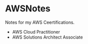 # AWSNotes
Notes for my AWS Ceertifications.
- AWS Cloud Practitioner
- AWS Solutions Architect Associate
